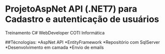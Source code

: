 # ProjetoAspNet API (.NET7) para Cadastro e autenticação de usuários
Treinamento C# WebDeveloper COTI Informática 

##Técnologias:
*AspNet API 
*EntityFramework
*Repositório com SqlServer
*Desenvolvimento em camada
*Envio de emails